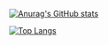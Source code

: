 [![Anurag's GitHub stats](https://github-readme-stats.vercel.app/api?username=koo9511&show_icons=true&theme=dracula)](https://github.com/anuraghazra/github-readme-stats)

[![Top Langs](https://github-readme-stats.vercel.app/api/top-langs/?username=koo9511&layout=compact&theme=dracula)](https://github.com/metleeha)

